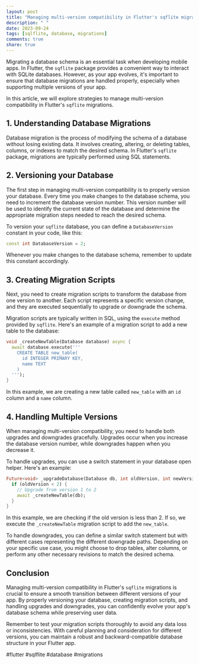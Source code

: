```yaml
---
layout: post
title: "Managing multi-version compatibility in Flutter's sqflite migrations"
description: " "
date: 2023-09-24
tags: [sqlflite, database, migrations]
comments: true
share: true
---
```


Migrating a database schema is an essential task when developing mobile apps. In Flutter, the `sqflite` package provides a convenient way to interact with SQLite databases. However, as your app evolves, it's important to ensure that database migrations are handled properly, especially when supporting multiple versions of your app.

In this article, we will explore strategies to manage multi-version compatibility in Flutter's `sqflite` migrations.

## 1. Understanding Database Migrations

Database migration is the process of modifying the schema of a database without losing existing data. It involves creating, altering, or deleting tables, columns, or indexes to match the desired schema. In Flutter's `sqflite` package, migrations are typically performed using SQL statements.

## 2. Versioning your Database

The first step in managing multi-version compatibility is to properly version your database. Every time you make changes to the database schema, you need to increment the database version number. This version number will be used to identify the current state of the database and determine the appropriate migration steps needed to reach the desired schema.

To version your `sqflite` database, you can define a `DatabaseVersion` constant in your code, like this:

```dart
const int DatabaseVersion = 2;
```

Whenever you make changes to the database schema, remember to update this constant accordingly.

## 3. Creating Migration Scripts

Next, you need to create migration scripts to transform the database from one version to another. Each script represents a specific version change, and they are executed sequentially to upgrade or downgrade the schema.

Migration scripts are typically written in SQL, using the `execute` method provided by `sqflite`. Here's an example of a migration script to add a new table to the database:

```dart
void _createNewTable(Database database) async {
  await database.execute('''
    CREATE TABLE new_table(
      id INTEGER PRIMARY KEY, 
      name TEXT
    )
  ''');
}
```

In this example, we are creating a new table called `new_table` with an `id` column and a `name` column.

## 4. Handling Multiple Versions

When managing multi-version compatibility, you need to handle both upgrades and downgrades gracefully. Upgrades occur when you increase the database version number, while downgrades happen when you decrease it.

To handle upgrades, you can use a switch statement in your database open helper. Here's an example:

```dart
Future<void> _upgradeDatabase(Database db, int oldVersion, int newVersion) async {
  if (oldVersion < 2) {
    // Upgrade from version 1 to 2
    await _createNewTable(db);
  }
}
```

In this example, we are checking if the old version is less than 2. If so, we execute the `_createNewTable` migration script to add the `new_table`.

To handle downgrades, you can define a similar switch statement but with different cases representing the different downgrade paths. Depending on your specific use case, you might choose to drop tables, alter columns, or perform any other necessary revisions to match the desired schema.

## Conclusion

Managing multi-version compatibility in Flutter's `sqflite` migrations is crucial to ensure a smooth transition between different versions of your app. By properly versioning your database, creating migration scripts, and handling upgrades and downgrades, you can confidently evolve your app's database schema while preserving user data.

Remember to test your migration scripts thoroughly to avoid any data loss or inconsistencies. With careful planning and consideration for different versions, you can maintain a robust and backward-compatible database structure in your Flutter app.

#flutter #sqlflite #database #migrations